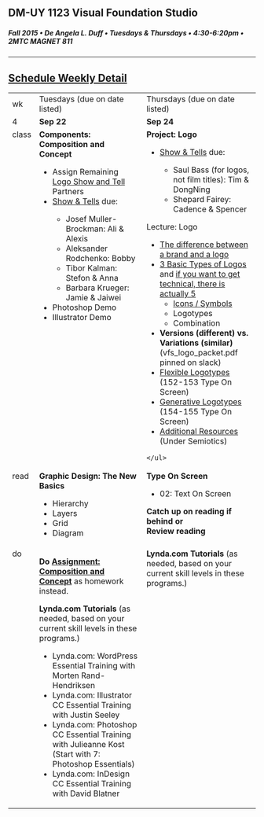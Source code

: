 ## DM-UY 1123 Visual Foundation Studio
##### Fall 2015 • De Angela L. Duff • Tuesdays & Thursdays • 4:30-6:20pm • 2MTC MAGNET 811 
---

## [Schedule Weekly Detail](dm1123_schedule_overview.md)

<table>
<tr>
<td>wk</td>
<td>Tuesdays (due on date listed)</td>
<td>Thursdays (due on date listed)</td>
</tr>
<!-- dates -->
<tr>
  <td valign="top">4</td>
  <td valign="top"><strong>Sep 22</strong></td>
  <td valign="top"><strong>Sep 24</strong></td>
</tr>
<!-- class -->
<tr>
  <td valign="top" width="4%">class</td>
  <td valign="top" width="48%"><strong>Components: Composition and Concept</strong>
  <ul>
  <li>Assign Remaining <a href="dm1123vfs_show_and_tells.md">Logo Show and Tell</a> Partners</li>
  <li><a href="assigned_creator_show_and_tells.md">Show &amp; Tells</a> due:</li>
    <ul>
     <li>Josef Muller-Brockman: Ali & Alexis</li>
    <li>Aleksander Rodchenko: Bobby</li>
    <li>Tibor Kalman: Stefon & Anna</li>
    <li>Barbara Krueger: Jamie & Jaiwei</li>
    </ul>
    <li>Photoshop Demo</li>
    <li>Illustrator Demo</li>
  </ul>

  </td>
  <td valign="top" width="48%"><strong>Project: Logo</strong>
    <ul>
    <li><a href="assigned_creator_show_and_tells.md">Show &amp; Tells</a> due:</li>
    <ul>
    <Li>Saul Bass (for logos, not film titles): Tim & DongNing</li>         <li>Shepard Fairey: Cadence & Spencer</li>
    </ul>
    </ul>
    
    
 Lecture: Logo
      <ul>
      <li><a href="http://betterbusinessbrand.com/the-differences-between-a-logo-an-identity-and-a-brand" target="_blank">The difference between a brand and a logo</a></li>
      <li><a href="http://www.logodesignsource.com/types.html" target="_blank">3 Basic Types of Logos</a> and <a href="http://www.nodinx.com/5-basic-types-of-logos/" target="_blank">if you want to get technical, there is actually 5</a>
        <ul>
        <li><a href="http://thenounproject.com/" target="_blank">Icons / Symbols</a></li>
        <li>Logotypes</li>
        <li>Combination</li>
        </ul></li>
      <li><strong>Versions (different) vs. Variations (similar)</strong> (vfs_logo_packet.pdf pinned on slack)</li>
      <li><a href="http://www.hexanine.com/zeroside/the-future-is-fluid-inside-dynamic-logos/" target="_blank">Flexible Logotypes</a> (152-153 Type On Screen)</li>
      <li><a href="http://www.creativeapplications.net/wp-content/uploads/2011/03/LogoMain2.jpg" target="_blank">Generative Logotypes</a> (154-155 Type On Screen)</li>
      <li><a href="dm1123_vfs_recommended_resources.md">Additional Resources</a> (Under Semiotics)</li>
      </ul>
    

    </ul>
  </td>
</tr>

<!-- read -->
<tr>
  <td valign="top">read</td>
  
  <td valign="top">
  <strong>Graphic Design: The New Basics</strong>
  <ul>
  <li>Hierarchy</li>
  <li>Layers</li>
  <li>Grid</li>
  <li>Diagram</li>
  </ul>
  
</td>
<td valign="top"><strong>Type On Screen</strong>
  <ul>
  <li>02: Text On Screen</li>
  </ul><strong>Catch up on reading if behind or<br>Review reading</strong></td>
</tr>

<!-- do -->
<tr>
  <td valign="top">do</td>
  <td valign="top"><p><strong>Do <a href="dm1123_concept.md">Assignment: Composition and Concept</a></strong> as homework instead.</p>
  <strong>Lynda.com Tutorials</strong> (as needed, based on your current skill levels in these programs.)
  <ul>
  <li>Lynda.com: WordPress Essential Training with Morten Rand-Hendriksen</li>
  <li>Lynda.com: Illustrator CC Essential Training with Justin Seeley</li>
  <li>Lynda.com: Photoshop CC Essential Training with Julieanne Kost (Start with 7: Photoshop Essentials)</li>
  <li>Lynda.com: InDesign CC Essential Training with David Blatner</li>
  </ul></td>
  <td valign="top">
  <strong>Lynda.com Tutorials</strong> (as needed, based on your current skill levels in these programs.)</td>
</tr>
</table>
